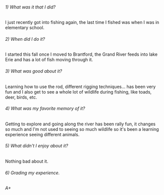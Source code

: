 
 ###### *1) What was it that I did?* 

I just recently got into fishing again, the last time I fished was when I was in elementary school.

###### *2) When did I do it?* 

I started this fall once I moved to Brantford, the Grand River feeds into lake Erie and has a lot of fish moving through it.

###### *3) What was good about it?* 

Learning how to use the rod, different rigging techniques... has been very fun and I also get to see a whole lot of wildlife during fishing, like toads, deer, birds, etc.

###### *4) What was my favorite memory of it?* 


Getting to explore and going along the river has been rally fun, it changes so much and I'm not used to seeing so much wildlife so it's been a learning experience seeing different animals.


###### *5) What didn't I enjoy about it?* 


Nothing bad about it.


###### *6) Grading my experience.*

_A+_

&nbsp;
